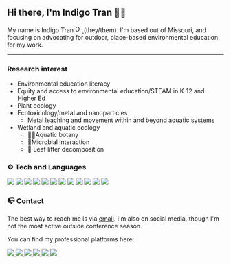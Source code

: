 ## Hi there, I'm Indigo Tran 👋🏽

My name is Indigo Tran <a href="https://orcid.org/0000-0001-9788-8875">
<img alt="ORCID logo" src="https://info.orcid.org/wp-content/uploads/2019/11/orcid_16x16.png" width="16" height="16" />
</a> (they/them). I'm based out of Missouri, and focusing on advocating for outdoor, place-based environmental education for my work.

***

### Research interest
* Environmental education literacy
* Equity and access to environmental education/STEAM in K-12 and Higher Ed
* Plant ecology
* Ecotoxicology/metal and nanoparticles
  - Metal leaching and movement within and beyond aquatic systems
* Wetland and aquatic ecology
  - 🌿🌱Aquatic botany
  - 🦠Microbial interaction
  - 🍂 Leaf litter decomposition

### ⚙ Tech and Languages

<img src= "https://img.shields.io/badge/OS-Windows-informational?style=for-the-badge&logo=windows&logoColor=white&color=748e54" /> <img src= "https://img.shields.io/badge/Code-R-informational?style=for-the-badge&logo=R&logoColor=white&color=748e54" />
<img src= "https://img.shields.io/badge/Code-python-informational?style=for-the-badge&logo=python&logoColor=white&color=748e54" /> <img src= "https://img.shields.io/badge/Code-JMP-informational?style=for-the-badge&logoColor=white&color=748e54"/>
<img src= "https://img.shields.io/badge/Tool-OpenRefine-informational?style=for-the-badge&logoColor=white&color=748e54" /> <img src= "https://img.shields.io/badge/Tool-ImageJ-informational?style=for-the-badge&color=748e54" />
<img src= "https://img.shields.io/badge/Version_Control-Git-informational?style=for-the-badge&logo=git&logoColor=white&color=748e54" /> <img src= "https://img.shields.io/badge/Version_Control-OSF-informational?style=for-the-badge&logoColor=white&color=748e54" />
<img src= "https://img.shields.io/badge/Markup-Markdown-informational?style=for-the-badge&logo=Rstudio&logoColor=white&color=748e54" /> <img src= "https://img.shields.io/badge/Markup-LaTeX-informational?style=for-the-badge&logo=latex&logoColor=white&color=748e54" />
<img src= "https://img.shields.io/badge/Geospatial-ArcGIS-informational?style=for-the-badge&color=748e54" /> <img src= "https://img.shields.io/badge/Geospatial-QGIS-informational?style=for-the-badge&logo=qgis&logoColor=white&color=748e54" />


### 📭 Contact
The best way to reach me is via [email](mailto:trangtran.indigo@gmail.com). I'm also on social media, though I'm not the most active outside conference season.

You can find my professional platforms here:

<a href= "https://twitter.com/IndigoTran?t=P8B4vPXnaWaAnseCi0itwQ&s=09"> 
<img src= "https://img.shields.io/badge/Twitter-@IndigoTran-informational?style=social&logo=twitter&logoColor=blue&color=white" />
</a>

<a href= "https://orcid.org/0000-0001-9788-8875">
<img src= "https://img.shields.io/badge/ORCID--informational?style=social&logo=ORCID&logoColor=green&color=748e54" />
</a>


<a href= "https://github.com/indigotran">
<img src= "https://img.shields.io/badge/GitHub--informational?style=social&logo=github&color=748e54" />
</a>

<a href= "https://osf.io/fne9a/">
<img src= "https://img.shields.io/badge/OSF--informational?style=social&logoColor=green&color=748e54" />
</a>

<a href= "https://www.researchgate.net/profile/Indigo-Tran">
<img src= "https://img.shields.io/badge/ResearchGate--informational?style=social&logo=researchgate&logoColor=748e54?&color=748e54" />
</a>

<a href= "https://www.linkedin.com/in/indigo-tran/">
<img src= "https://img.shields.io/badge/LinkedIn--informational?style=social&logo=linkedin&logoColor=blue&color=748e54" />
</a>

<!-- Resources for making badges: https://shields.io/category/social -->
<!--Resources for badges: https://github.com/alexandresanlim/Badges4-README.md-Profile#-os- -->

